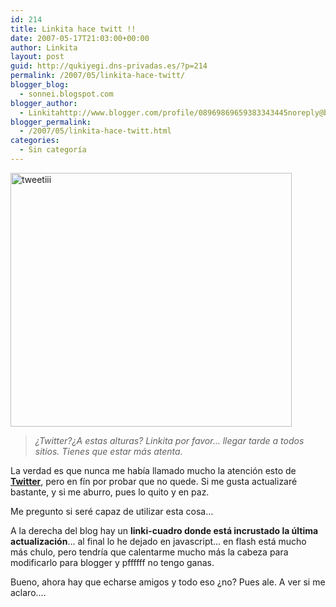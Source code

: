 ```yaml
---
id: 214
title: Linkita hace twitt !!
date: 2007-05-17T21:03:00+00:00
author: Linkita
layout: post
guid: http://qukiyegi.dns-privadas.es/?p=214
permalink: /2007/05/linkita-hace-twitt/
blogger_blog:
  - sonnei.blogspot.com
blogger_author:
  - Linkitahttp://www.blogger.com/profile/08969869659383343445noreply@blogger.com
blogger_permalink:
  - /2007/05/linkita-hace-twitt.html
categories:
  - Sin categoría
---
```

<img src="http://farm1.static.flickr.com/192/502541121\_1789092367\_o.jpg" width="450" height="406" alt="tweetiii" title=·¡twitter!/>  


<blockquote style="font-style: italic;">
  ¿Twitter?¿A estas alturas? Linkita por favor&#8230; llegar tarde a todos sitios. Tienes que estar más atenta.</p>
</blockquote>

La verdad es que nunca me había llamado mucho la atención esto de [<span style="font-weight: bold;">Twitter</span>](http://twitter.com), pero en fín por probar que no quede. Si me gusta actualizaré bastante, y si me aburro, pues lo quito y en paz.

Me pregunto si seré capaz de utilizar esta cosa&#8230;

A la derecha del blog hay un <span style="font-weight: bold;">linki-cuadro donde está incrustado la última actualización</span>&#8230; al final lo he dejado en javascript&#8230; en flash está mucho más chulo, pero tendría que calentarme mucho más la cabeza para modificarlo para blogger y pffffff no tengo ganas.

Bueno, ahora hay que echarse amigos y todo eso ¿no? Pues ale. A ver si me aclaro&#8230;.